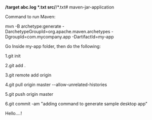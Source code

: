 **/target
abc.log
*.txt
src/**/*.txt# maven-jar-application

Command to run Maven:

mvn -B archetype:generate -DarchetypeGroupId=org.apache.maven.archetypes -DgroupId=com.mycompany.app -DartifactId=my-app

Go Inside my-app folder, then do the following:

1.git init

2.git add .

3.git remote add origin

4.git pull origin master --allow-unrelated-histories

5.git push origin master

6.git commit -am "adding command to generate sample desktop app"


Hello....!
